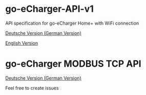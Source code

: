 # go-eCharger-API-v1
API specification for go-eCharger Home+ with WiFi connection

[Deutsche Version (German Version)](go-eCharger%20API%20v1%20DE.md)

[English Version](go-eCharger%20API%20v1%20EN.md)

# go-eCharger MODBUS TCP API
[Deutsche Version (German Version)](go-eCharger%20API%20MODBUS%20TCP.pdf)

Feel free to create issues

